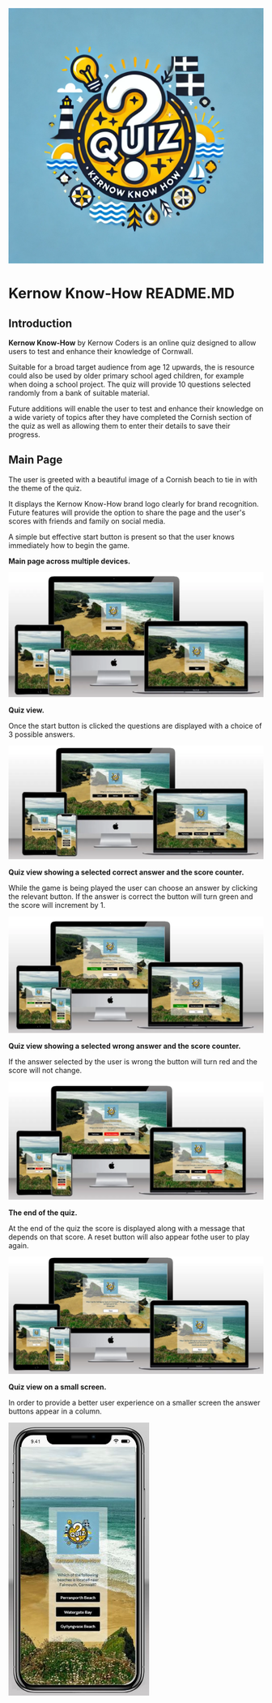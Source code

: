 ![alt text](assets/logos/KernowKnowHowLogoColor.webp)

<h1>Kernow Know-How README.MD</h1>

<h2>Introduction</h2>

**Kernow Know-How** by Kernow Coders is an online quiz designed to allow users to test and enhance their knowledge of Cornwall. 

Suitable for a broad target audience from age 12 upwards, the is resource could also be used by older primary school aged children, for example when doing a school project. The quiz will provide 10 questions selected randomly from a bank of suitable material.

Future additions will enable the user to test and enhance their knowledge on a wide variety of topics after they have completed the Cornish section of the quiz as well as allowing them to enter their details to save their progress. 


## Main Page 

The user is greeted with a beautiful image of a Cornish beach to tie in with the theme of the quiz.

It displays the Kernow Know-How brand logo clearly for brand recognition. Future features will provide the option to share the page and the user's scores with friends and family on social media.

A simple but effective start button is present so that the user knows immediately how to begin the game.

<strong>Main page across multiple devices.</strong>

<img src="assets/images/responsiveness/main-all-screens.webp" alt="Main page across different devices">

<br>

<strong>Quiz view.</strong>
 
 Once the start button is clicked the questions are displayed with a choice of 3 possible answers.

<img src="assets/images/responsiveness/quizview-all-devices.webp" alt="Quiz view on all devices">

<br>

<strong>Quiz view showing a selected correct answer and the score counter.</strong>

While the game is being played the user can choose an answer by clicking the relevant button. If the answer is correct the button will turn green and the score will increment by 1.

<img src="assets/images/responsiveness/correct-counter.webp" alt="Quiz view showing selected correct answer and the score counter">

<br>

<strong>Quiz view showing a selected wrong answer and the score counter.</strong>

If the answer selected by the user is wrong the button will turn red and the score will not change.

<img src="assets/images/responsiveness/wrong.webp" alt="Quiz view showing selected wrong answer">

<br>

<strong>The end of the quiz.</strong>

At the end of the quiz the score is displayed along with a message that depends on that score. A reset button will also appear fothe user to play again. 

<img src="assets/images/responsiveness/endquiz.JPG" alt="End of quiz display">

<br>

<strong>Quiz view on a small screen.</strong>

In order to provide a better user experience on a smaller screen the answer buttons appear in a column.

<img src="assets/images/responsiveness/small-screen-quiz.JPG" alt="Shows the quiz working with buttons in a column on a small screen">

